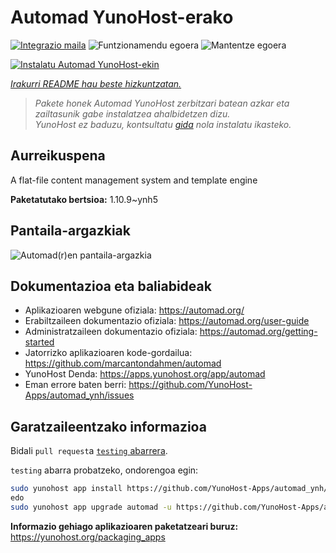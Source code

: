 <!--
Ohart ongi: README hau automatikoki sortu da <https://github.com/YunoHost/apps/tree/master/tools/readme_generator>ri esker
EZ editatu eskuz.
-->

# Automad YunoHost-erako

[![Integrazio maila](https://dash.yunohost.org/integration/automad.svg)](https://ci-apps.yunohost.org/ci/apps/automad/) ![Funtzionamendu egoera](https://ci-apps.yunohost.org/ci/badges/automad.status.svg) ![Mantentze egoera](https://ci-apps.yunohost.org/ci/badges/automad.maintain.svg)

[![Instalatu Automad YunoHost-ekin](https://install-app.yunohost.org/install-with-yunohost.svg)](https://install-app.yunohost.org/?app=automad)

*[Irakurri README hau beste hizkuntzatan.](./ALL_README.md)*

> *Pakete honek Automad YunoHost zerbitzari batean azkar eta zailtasunik gabe instalatzea ahalbidetzen dizu.*  
> *YunoHost ez baduzu, kontsultatu [gida](https://yunohost.org/install) nola instalatu ikasteko.*

## Aurreikuspena

A flat-file content management system and template engine

**Paketatutako bertsioa:** 1.10.9~ynh5

## Pantaila-argazkiak

![Automad(r)en pantaila-argazkia](./doc/screenshots/readme.png)

## Dokumentazioa eta baliabideak

- Aplikazioaren webgune ofiziala: <https://automad.org/>
- Erabiltzaileen dokumentazio ofiziala: <https://automad.org/user-guide>
- Administratzaileen dokumentazio ofiziala: <https://automad.org/getting-started>
- Jatorrizko aplikazioaren kode-gordailua: <https://github.com/marcantondahmen/automad>
- YunoHost Denda: <https://apps.yunohost.org/app/automad>
- Eman errore baten berri: <https://github.com/YunoHost-Apps/automad_ynh/issues>

## Garatzaileentzako informazioa

Bidali `pull request`a [`testing` abarrera](https://github.com/YunoHost-Apps/automad_ynh/tree/testing).

`testing` abarra probatzeko, ondorengoa egin:

```bash
sudo yunohost app install https://github.com/YunoHost-Apps/automad_ynh/tree/testing --debug
edo
sudo yunohost app upgrade automad -u https://github.com/YunoHost-Apps/automad_ynh/tree/testing --debug
```

**Informazio gehiago aplikazioaren paketatzeari buruz:** <https://yunohost.org/packaging_apps>
